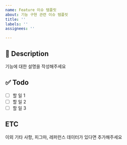 ```yaml
---
name: Feature 이슈 템플릿
about: 기능 구현 관련 이슈 템플릿
title: ''
labels: ''
assignees: ''

---
```


## 📝 Description
기능에 대한 설명을 작성해주세요

## ✅ Todo
- [ ] 할 일 1
- [ ] 할 일 2
- [ ] 할 일 3

## ETC
이외 기타 사항, 피그마, 레퍼런스 데이터가 있다면 추가해주세요
